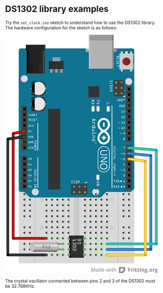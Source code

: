 # DS1302 library examples

Try the `set_clock.ino` sketch to understand how to use the DS1302 library. The
hardware configuration for the sketch is as follows:

![set_clock.ino hardware configuration.](set_clock_bb.png)

The crystal oscillator connected between pins 2 and 3 of the DS1302 must be
32.768KHz.

